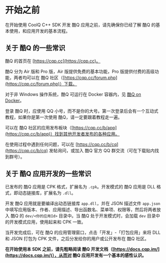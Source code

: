 # 开始之前

在开始使用 CoolQ C++ SDK 开发 酷Q 应用之前，请先确保你已经了解 酷Q 的基本使用，和应用开发的基本流程。

## 关于 酷Q 的一些常识

酷Q 的首页在 [https://cqp.cc](https://cqp.cc)。

酷Q 分为 Air 版和 Pro 版，Air 版提供免费的基本功能，Pro 版提供付费的高级功能，两者均可以在 酷Q 社区（[https://cqp.cc/forum.php](https://cqp.cc/forum.php)）下载。

对于非 Windows 操作系统，酷Q 可运行在 Docker 容器内，见 [酷Q on Docker](https://cqp.cc/t/34558)。

登录 酷Q 时，应使用 QQ 小号，而不是你的大号。第一次登录后会有一个互动式教程，如果你是第一次使用 酷Q，请一定要跟着教程走一遍。

可以在 酷Q 社区的应用发布板块（[https://cqp.cc/b/app](https://cqp.cc/b/app)）找到其他开发者发布的各种应用。

在使用过程中遇到任何问题，可以在 [https://cqp.cc/b/cq](https://cqp.cc/b/cq) 发帖询问，或加入 酷Q 官方 QQ 群交流（可在下载贴内找到群号）。

## 关于 酷Q 应用开发的一些常识

已发布的 酷Q 应用是 CPK 格式，扩展名为 `.cpk`。开发模式的 酷Q 应用是 DLL 格式，即动态链接库，扩展名为 `.dll`。

开发 酷Q 应用就是要编译出动态链接库 `app.dll`，并在 JSON 描述文件 `app.json` 中填写应用版本、作者、应用描述、导出函数名、菜单项、权限等，然后将两者放入 酷Q 的 `dev/<你的应用Id>` 目录中。当 酷Q 处于开发模式时，会加载 `dev` 目录中的开发模式应用，使用起来和 CPK 一致。

当开发完成后，可在 酷Q 的应用管理窗口，点击「开发」-「打包应用」来将 DLL 和 JSON 打包为 CPK 文件，之后分发给你的用户或公开发布在 酷Q 社区。

**在开始使用本 SDK 之前，请先粗略阅读 酷Q 开发文档（[https://docs.cqp.im/](https://docs.cqp.im/)），从而对 酷Q 应用开发有一个基本的感性认识。**
